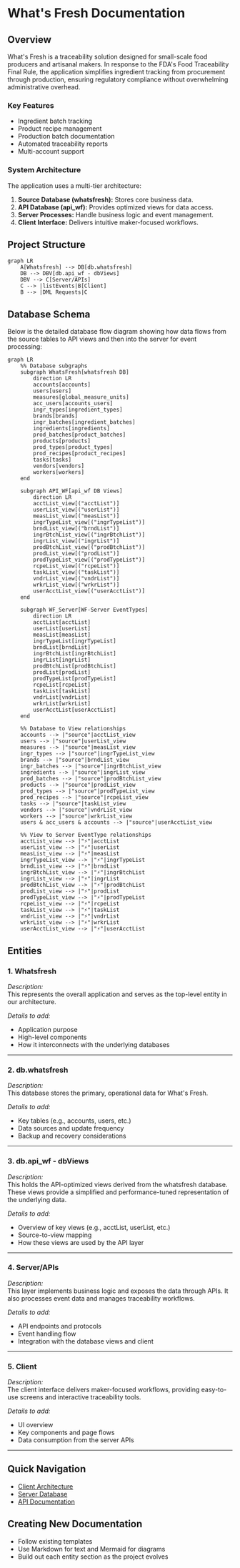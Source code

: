 # What's Fresh Documentation

## Overview
What's Fresh is a traceability solution designed for small-scale food producers and artisanal makers. In response to the FDA's Food Traceability Final Rule, the application simplifies ingredient tracking from procurement through production, ensuring regulatory compliance without overwhelming administrative overhead.

### Key Features
- Ingredient batch tracking
- Product recipe management 
- Production batch documentation
- Automated traceability reports
- Multi-account support

### System Architecture
The application uses a multi-tier architecture:
1. **Source Database (whatsfresh):** Stores core business data.
2. **API Database (api_wf):** Provides optimized views for data access.
3. **Server Processes:** Handle business logic and event management.
4. **Client Interface:** Delivers intuitive maker-focused workflows.

## Project Structure
```mermaid
graph LR
    A[Whatsfresh] --> DB[db.whatsfresh]
    DB --> DBV[db.api_wf - dbViews]
    DBV --> C[Server/APIs]
    C --> |listEvents|B[Client] 
    B --> |DML Requests|C
```

## Database Schema
Below is the detailed database flow diagram showing how data flows from the source tables to API views and then into the server for event processing:

```mermaid
graph LR
    %% Database subgraphs
    subgraph WhatsFresh[whatsfresh DB]
        direction LR
        accounts[accounts]
        users[users]
        measures[global_measure_units]
        acc_users[accounts_users]
        ingr_types[ingredient_types]
        brands[brands]
        ingr_batches[ingredient_batches]
        ingredients[ingredients]
        prod_batches[product_batches]
        products[products]
        prod_types[product_types]
        prod_recipes[product_recipes]
        tasks[tasks]
        vendors[vendors]
        workers[workers]
    end

    subgraph API_WF[api_wf DB Views]
        direction LR
        acctList_view[("acctList")]
        userList_view[("userList")]
        measList_view[("measList")]
        ingrTypeList_view[("ingrTypeList")]
        brndList_view[("brndList")]
        ingrBtchList_view[("ingrBtchList")]
        ingrList_view[("ingrList")]
        prodBtchList_view[("prodBtchList")]
        prodList_view[("prodList")]
        prodTypeList_view[("prodTypeList")]
        rcpeList_view[("rcpeList")]
        taskList_view[("taskList")]
        vndrList_view[("vndrList")]
        wrkrList_view[("wrkrList")]
        userAcctList_view[("userAcctList")]
    end

    subgraph WF_Server[WF-Server EventTypes]
        direction LR
        acctList[acctList]
        userList[userList]
        measList[measList]
        ingrTypeList[ingrTypeList]
        brndList[brndList]
        ingrBtchList[ingrBtchList]
        ingrList[ingrList]
        prodBtchList[prodBtchList]
        prodList[prodList]
        prodTypeList[prodTypeList]
        rcpeList[rcpeList]
        taskList[taskList]
        vndrList[vndrList]
        wrkrList[wrkrList]
        userAcctList[userAcctList]
    end

    %% Database to View relationships
    accounts --> |"source"|acctList_view
    users --> |"source"|userList_view
    measures --> |"source"|measList_view
    ingr_types --> |"source"|ingrTypeList_view
    brands --> |"source"|brndList_view
    ingr_batches --> |"source"|ingrBtchList_view
    ingredients --> |"source"|ingrList_view
    prod_batches --> |"source"|prodBtchList_view
    products --> |"source"|prodList_view
    prod_types --> |"source"|prodTypeList_view
    prod_recipes --> |"source"|rcpeList_view
    tasks --> |"source"|taskList_view
    vendors --> |"source"|vndrList_view
    workers --> |"source"|wrkrList_view
    users & acc_users & accounts --> |"source"|userAcctList_view

    %% View to Server EventType relationships
    acctList_view --> |"⚡"|acctList
    userList_view --> |"⚡"|userList
    measList_view --> |"⚡"|measList
    ingrTypeList_view --> |"⚡"|ingrTypeList
    brndList_view --> |"⚡"|brndList
    ingrBtchList_view --> |"⚡"|ingrBtchList
    ingrList_view --> |"⚡"|ingrList
    prodBtchList_view --> |"⚡"|prodBtchList
    prodList_view --> |"⚡"|prodList
    prodTypeList_view --> |"⚡"|prodTypeList
    rcpeList_view --> |"⚡"|rcpeList
    taskList_view --> |"⚡"|taskList
    vndrList_view --> |"⚡"|vndrList
    wrkrList_view --> |"⚡"|wrkrList
    userAcctList_view --> |"⚡"|userAcctList
```

## Entities

### 1. Whatsfresh
*Description:*  
This represents the overall application and serves as the top-level entity in our architecture.

*Details to add:*  
- Application purpose  
- High-level components  
- How it interconnects with the underlying databases

---

### 2. db.whatsfresh
*Description:*  
This database stores the primary, operational data for What's Fresh.

*Details to add:*  
- Key tables (e.g., accounts, users, etc.)  
- Data sources and update frequency  
- Backup and recovery considerations

---

### 3. db.api_wf - dbViews
*Description:*  
This holds the API-optimized views derived from the whatsfresh database. These views provide a simplified and performance-tuned representation of the underlying data.

*Details to add:*  
- Overview of key views (e.g., acctList, userList, etc.)  
- Source-to-view mapping  
- How these views are used by the API layer

---

### 4. Server/APIs
*Description:*  
This layer implements business logic and exposes the data through APIs. It also processes event data and manages traceability workflows.

*Details to add:*  
- API endpoints and protocols  
- Event handling flow  
- Integration with the database views and client

---

### 5. Client
*Description:*  
The client interface delivers maker-focused workflows, providing easy-to-use screens and interactive traceability tools.

*Details to add:*  
- UI overview  
- Key components and page flows  
- Data consumption from the server APIs

---

## Quick Navigation
- [Client Architecture](./client/architecture/)
- [Server Database](./server/database/)
- [API Documentation](./server/api/)

## Creating New Documentation
- Follow existing templates
- Use Markdown for text and Mermaid for diagrams
- Build out each entity section as the project evolves